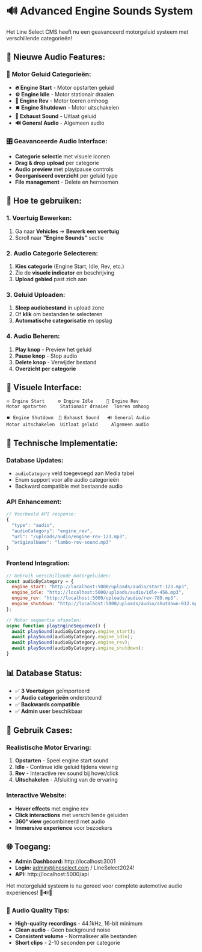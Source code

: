 # 🔊 Advanced Engine Sounds System

Het Line Select CMS heeft nu een geavanceerd motorgeluid systeem met verschillende categorieën!

## 🎵 **Nieuwe Audio Features:**

### 🚗 **Motor Geluid Categorieën:**
- **🔥 Engine Start** - Motor opstarten geluid
- **⚙️ Engine Idle** - Motor stationair draaien  
- **🚀 Engine Rev** - Motor toeren omhoog
- **⏹️ Engine Shutdown** - Motor uitschakelen
- **💨 Exhaust Sound** - Uitlaat geluid
- **🔊 General Audio** - Algemeen audio

### 🎛️ **Geavanceerde Audio Interface:**
- **Categorie selectie** met visuele iconen
- **Drag & drop upload** per categorie
- **Audio preview** met play/pause controls
- **Georganiseerd overzicht** per geluid type
- **File management** - Delete en hernoemen

## 🚀 **Hoe te gebruiken:**

### 1. **Voertuig Bewerken:**
1. Ga naar **Vehicles** → **Bewerk een voertuig**
2. Scroll naar **"Engine Sounds"** sectie

### 2. **Audio Categorie Selecteren:**
1. **Kies categorie** (Engine Start, Idle, Rev, etc.)
2. Zie de **visuele indicator** en beschrijving
3. **Upload gebied** past zich aan

### 3. **Geluid Uploaden:**
1. **Sleep audiobestand** in upload zone
2. Of **klik** om bestanden te selecteren  
3. **Automatische categorisatie** en opslag

### 4. **Audio Beheren:**
1. **Play knop** - Preview het geluid
2. **Pause knop** - Stop audio
3. **Delete knop** - Verwijder bestand
4. **Overzicht per categorie**

## 🎨 **Visuele Interface:**

```
🔥 Engine Start     ⚙️ Engine Idle     🚀 Engine Rev
Motor opstarten     Stationair draaien  Toeren omhoog

⏹️ Engine Shutdown  💨 Exhaust Sound   🔊 General Audio  
Motor uitschakelen  Uitlaat geluid     Algemeen audio
```

## 🔧 **Technische Implementatie:**

### **Database Updates:**
- `audioCategory` veld toegevoegd aan Media tabel
- Enum support voor alle audio categorieën
- Backward compatible met bestaande audio

### **API Enhancement:**
```javascript
// Voorbeeld API response:
{
  "type": "audio",
  "audioCategory": "engine_rev",
  "url": "/uploads/audio/engine-rev-123.mp3",
  "originalName": "lambo-rev-sound.mp3"
}
```

### **Frontend Integration:**
```javascript
// Gebruik verschillende motorgeluiden:
const audioByCategory = {
  engine_start: "http://localhost:5000/uploads/audio/start-123.mp3",
  engine_idle: "http://localhost:5000/uploads/audio/idle-456.mp3", 
  engine_rev: "http://localhost:5000/uploads/audio/rev-789.mp3",
  engine_shutdown: "http://localhost:5000/uploads/audio/shutdown-012.mp3"
};

// Motor sequentie afspelen:
async function playEngineSequence() {
  await playSound(audioByCategory.engine_start);
  await playSound(audioByCategory.engine_idle);
  await playSound(audioByCategory.engine_rev);
  await playSound(audioByCategory.engine_shutdown);
}
```

## 📊 **Database Status:**
- ✅ **3 Voertuigen** geïmporteerd 
- ✅ **Audio categorieën** ondersteund
- ✅ **Backwards compatible** 
- ✅ **Admin user** beschikbaar

## 🎯 **Gebruik Cases:**

### **Realistische Motor Ervaring:**
1. **Opstarten** - Speel engine start sound
2. **Idle** - Continue idle geluid tijdens viewing
3. **Rev** - Interactive rev sound bij hover/click
4. **Uitschakelen** - Afsluiting van de ervaring

### **Interactive Website:**
- **Hover effects** met engine rev
- **Click interactions** met verschillende geluiden
- **360° view** gecombineerd met audio
- **Immersive experience** voor bezoekers

## 🌐 **Toegang:**
- **Admin Dashboard:** http://localhost:3001
- **Login:** admin@lineselect.com / LineSelect2024!
- **API:** http://localhost:5000/api

Het motorgeluid systeem is nu gereed voor complete automotive audio experiences! 🚗🔊✨

### 🎵 **Audio Quality Tips:**
- **High-quality recordings** - 44.1kHz, 16-bit minimum
- **Clean audio** - Geen background noise
- **Consistent volume** - Normaliseer alle bestanden
- **Short clips** - 2-10 seconden per categorie